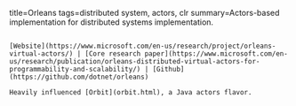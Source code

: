 title=Orleans
tags=distributed system, actors, clr
summary=Actors-based implementation for distributed systems implementation.
~~~~~~

[Website](https://www.microsoft.com/en-us/research/project/orleans-virtual-actors/) | [Core research paper](https://www.microsoft.com/en-us/research/publication/orleans-distributed-virtual-actors-for-programmability-and-scalability/) | [Github](https://github.com/dotnet/orleans)

Heavily influenced [Orbit](orbit.html), a Java actors flavor.
